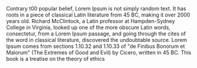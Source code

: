Contrary t00 popular belief, Lorem Ipsum is not simply random text. It has roots in a piece of classical Latin literature from 45 BC, making it over 2000 years old. 
Richard McClintock, a Latin professor at Hampden-Sydney College in Virginia, looked up one of the more obscure Latin words, consectetur, from a Lorem Ipsum passage,
 and going through the cites of the word in classical literature, discovered the undoubtable source. Lorem Ipsum comes from sections 1.10.32 and 1.10.33 of "de Finibus
  Bonorum et Malorum" (The Extremes of Good and Evil) by Cicero, written in 45 BC. This book is a treatise on the theory of ethics
